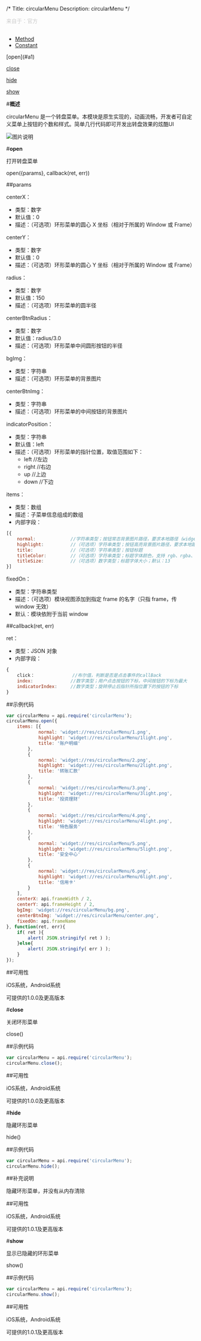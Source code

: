 /*
Title: circularMenu
Description: circularMenu
*/

<p style="color: #ccc; margin-bottom: 30px;">来自于：官方</p>

<ul id="tab" class="clearfix">
	<li class="active"><a href="#method-content">Method</a></li>
	<li><a href="#const-content">Constant</a></li>
</ul>
<div id="method-content">

<div class="outline">
[open](#a1)

[close](#a2)

[hide](#a3)

[show](#a4)
</div>

#**概述**

circularMenu 是一个转盘菜单。本模块是原生实现的，动画流畅，开发者可自定义菜单上按钮的个数和样式。简单几行代码即可开发出转盘效果的炫酷UI

![图片说明](/img/docImage/circularMenu.jpg)

#**open**<div id="a1"></div>

打开转盘菜单

open({params}, callback(ret, err))

##params

centerX：

- 类型：数字
- 默认值：0
- 描述：（可选项）环形菜单的圆心 X 坐标（相对于所属的 Window 或 Frame）

centerY：

- 类型：数字
- 默认值：0
- 描述：（可选项）环形菜单的圆心 Y 坐标（相对于所属的 Window 或 Frame）

radius：

- 类型：数字
- 默认值：150
- 描述：（可选项）环形菜单的圆半径

centerBtnRadius：

- 类型：数字
- 默认值：radius/3.0
- 描述：（可选项）环形菜单中间圆形按钮的半径

bgImg：

- 类型：字符串
- 描述：（可选项）环形菜单的背景图片

centerBtnImg：

- 类型：字符串
- 描述：（可选项）环形菜单的中间按钮的背景图片

indicatorPosition：

- 类型：字符串
- 默认值：left
- 描述：（可选项）环形菜单的指针位置，取值范围如下：
	- left		//左边
	- right		//右边
	- up		//上边
	- down		//下边

items：

- 类型：数组
- 描述：子菜单信息组成的数组
- 内部字段：

```js
[{
	normal:             //字符串类型；按钮常态背景图片路径，要求本地路径（widget://、fs://）
	highlight:          //（可选项）字符串类型；按钮高亮背景图片路径，要求本地路径（widget://、fs://）
	title:              //（可选项）字符串类型；按钮标题
	titleColor:         //（可选项）字符串类型；标题字体颜色，支持 rgb、rgba、#；默认：#919191
	titleSize:          //（可选项）数字类型；标题字体大小；默认：13
}]
```

fixedOn：

- 类型：字符串类型
- 描述：（可选项）模块视图添加到指定 frame 的名字（只指 frame，传 window 无效）
- 默认：模块依附于当前 window

##callback(ret, err)

ret：

- 类型：JSON 对象
- 内部字段：

```js
{
    click：				//布尔值，判断是否是点击事件的callBack
	index:    			//数字类型；用户点击按钮的下标，中间按钮的下标为最大
	indicatorIndex: 	//数字类型；旋转停止后指针所指位置下的按钮的下标
}
```

##示例代码

```js
var circularMenu = api.require('circularMenu');
circularMenu.open({
	items: [{
            normal: 'widget://res/circularMenu/1.png',
            highlight: 'widget://res/circularMenu/1light.png',
            title: '账户明细'
        },
        {
            normal: 'widget://res/circularMenu/2.png',
            highlight: 'widget://res/circularMenu/2light.png',
            title: '转账汇款'
        },
        {
            normal: 'widget://res/circularMenu/3.png',
            highlight: 'widget://res/circularMenu/3light.png',
            title: '投资理财'
        },
        {
            normal: 'widget://res/circularMenu/4.png',
            highlight: 'widget://res/circularMenu/4light.png',
            title: '特色服务'
        },
        {
            normal: 'widget://res/circularMenu/5.png',
            highlight: 'widget://res/circularMenu/5light.png',
            title: '安全中心'
        },
        {
            normal: 'widget://res/circularMenu/6.png',
            highlight: 'widget://res/circularMenu/6light.png',
            title: '信用卡'
        }
    ],
    centerX: api.frameWidth / 2,
    centerY: api.frameHeight / 2,
    bgImg: 'widget://res/circularMenu/bg.png',
    centerBtnImg: 'widget://res/circularMenu/center.png',
	fixedOn: api.frameName
}, function(ret, err){		
	if( ret ){
		alert( JSON.stringify( ret ) );
	}else{
		alert( JSON.stringify( err ) );
	}
});
```

##可用性

iOS系统，Android系统

可提供的1.0.0及更高版本


#**close**<div id="a2"></div>

关闭环形菜单

close()

##示例代码

```js
var circularMenu = api.require('circularMenu');
circularMenu.close();
```

##可用性

iOS系统，Android系统

可提供的1.0.0及更高版本

#**hide**<div id="a3"></div>

隐藏环形菜单

hide()

##示例代码

```js
var circularMenu = api.require('circularMenu');
circularMenu.hide();
```

##补充说明

隐藏环形菜单，并没有从内存清除

##可用性

iOS系统，Android系统

可提供的1.0.1及更高版本

#**show**<div id="a4"></div>

显示已隐藏的环形菜单

show()

##示例代码

```js
var circularMenu = api.require('circularMenu');
circularMenu.show();
```

##可用性

iOS系统，Android系统

可提供的1.0.1及更高版本
</div>
